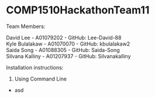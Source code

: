 # COMP1510HackathonTeam11
Team Members:

David Lee - A01079202 - GitHub: Lee-David-88<br>
Kyle Bulalakaw - A01070070 - GitHub: kbulalakaw2 <br>
Saida Song - A01088305 - GitHub: Saida-Song <br>
Silvana Kalliny - A01207937 - GitHub: Silvanakalliny

Installation instructions:
1. Using Command Line
- asd